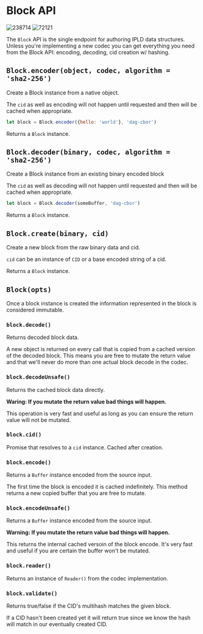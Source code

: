 # Block API

![238714](https://img.shields.io/badge/compiled%20bundle-239k-yellow) ![72121](https://img.shields.io/badge/gzipped%20bundle-72k-yellowgreen)

The `Block` API is the single endpoint for authoring IPLD data structures. Unless you're
implementing a new codec you can get everything you need from the Block API: encoding, 
decoding, cid creation w/ hashing.

## `Block.encoder(object, codec, algorithm = 'sha2-256')`

Create a Block instance from a native object.

The `cid` as well as encoding will not happen until requested
and then will be cached when appropriate.

```javascript
let block = Block.encoder({hello: 'world'}, 'dag-cbor')
```

Returns a `Block` instance.

## `Block.decoder(binary, codec, algorithm = 'sha2-256')`

Create a Block instance from an existing binary encoded block

The `cid` as well as decoding will not happen until requested
and then will be cached when appropriate.

```javascript
let block = Block.decoder(someBuffer, 'dag-cbor')
```

Returns a `Block` instance.

## `Block.create(binary, cid)`

Create a new block from the raw binary data and cid.

`cid` can be an instance of `CID` or a base encoded string of a cid.

Returns a `Block` instance.

## `Block(opts)`

Once a block instance is created the information represented in the block is considered
immutable.

### `block.decode()`

Returns decoded block data.

A new object is returned on every call that is copied from a cached version of
the decoded block. This means you are free to mutate the return value and
that we'll never do more than one actual block decode in the codec.

### `block.decodeUnsafe()`

Returns the cached block data directly.

**Waring: If you mutate the return value bad things will happen.**

This operation is very fast and useful as long as you can ensure the return value
will not be mutated.

### `block.cid()`

Promise that resolves to a `cid` instance. Cached after creation.

### `block.encode()`

Returns a `Buffer` instance encoded from the source input.

The first time the block is encoded it is cached indefinitely. This method returns
a new copied buffer that you are free to mutate.

### `block.encodeUnsafe()`

Returns a `Buffer` instance encoded from the source input.

**Warning: If you mutate the return value bad things will happen.**

This returns the internal cached versoin of the block encode. It's very fast
and useful if you are certain the buffer won't be mutated.

### `block.reader()`

Returns an instance of `Reader()` from the codec implementation.

### `block.validate()`

Returns true/false if the CID's multihash matches the given block.

If a CID hasn't been created yet it will return true since we know the hash will
match in our eventually created CID.


